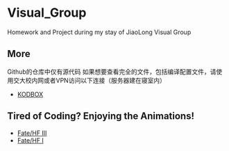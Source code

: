 # Visual_Group
Homework and Project during my stay of JiaoLong Visual Group

## More
Github的仓库中仅有源代码
如果想要查看完全的文件，包括编译配置文件，请使用交大校内网或者VPN访问以下连接（服务器建在寝室内）
+ [KODBOX](http://10.80.169.169:4090/#s/9szmpHRw)

## Tired of Coding? Enjoying the Animations!
+ [Fate/HF III](http://10.80.169.169:4090/#s/9sNnwAwA)
+ [Fate/HF I](http://10.80.169.169:4090/#s/9v1ZzMSg)
